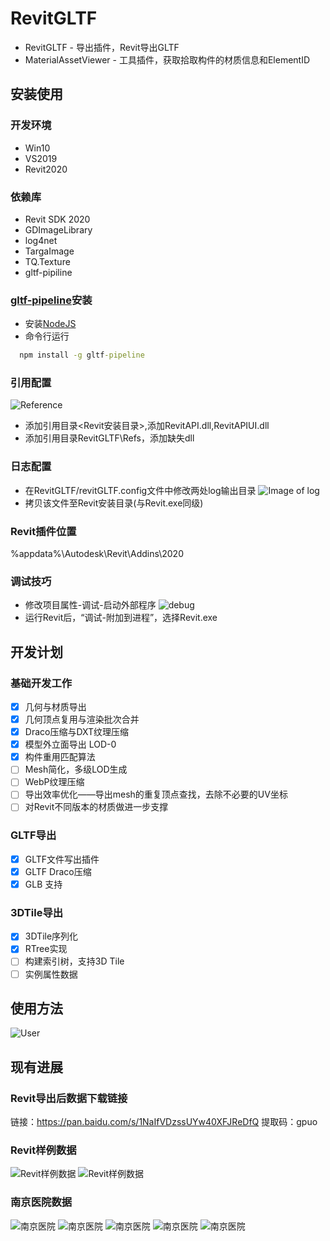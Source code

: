 # RevitGLTF
* RevitGLTF - 导出插件，Revit导出GLTF
* MaterialAssetViewer - 工具插件，获取拾取构件的材质信息和ElementID
  
## 安装使用

### 开发环境
* Win10
* VS2019
* Revit2020
  
### 依赖库
* Revit SDK 2020
* GDImageLibrary
* log4net
* TargaImage
* TQ.Texture
* gltf-pipiline

### [gltf-pipeline](https://www.npmjs.com/package/gltf-pipeline)安装
* 安装[NodeJS](https://nodejs.org/en/)
* 命令行运行
```cmd
  npm install -g gltf-pipeline 
```

### 引用配置
  ![Reference](Doc/Image/reference.jpg)
* 添加引用目录<Revit安装目录>,添加RevitAPI.dll,RevitAPIUI.dll
* 添加引用目录RevitGLTF\Refs，添加缺失dll

### 日志配置
* 在RevitGLTF/revitGLTF.config文件中修改两处log输出目录
  ![Image of log](Doc/Image/log.jpg)
* 拷贝该文件至Revit安装目录(与Revit.exe同级)

### Revit插件位置
%appdata%\Autodesk\Revit\Addins\2020

### 调试技巧
* 修改项目属性-调试-启动外部程序
  ![debug](Doc/Image/debug.jpg)
* 运行Revit后，“调试-附加到进程”，选择Revit.exe

## 开发计划
### 基础开发工作
- [x] 几何与材质导出
- [x] 几何顶点复用与渲染批次合并
- [x] Draco压缩与DXT纹理压缩
- [x] 模型外立面导出 LOD-0
- [x] 构件重用匹配算法 
- [ ] Mesh简化，多级LOD生成
- [ ] WebP纹理压缩
- [ ] 导出效率优化——导出mesh的重复顶点查找，去除不必要的UV坐标
- [ ] 对Revit不同版本的材质做进一步支撑
### GLTF导出
- [x] GLTF文件写出插件
- [x] GLTF Draco压缩
- [x] GLB 支持
### 3DTile导出
- [x] 3DTile序列化
- [x] RTree实现
- [ ] 构建索引树，支持3D Tile
- [ ] 实例属性数据

## 使用方法
![User](Doc/Image/user.jpg)

## 现有进展
### Revit导出后数据下载链接
链接：https://pan.baidu.com/s/1NaIfVDzssUYw40XFJReDfQ
提取码：gpuo

### Revit样例数据
![Revit样例数据](Doc/Image/scene1.jpg)
![Revit样例数据](Doc/Image/scene2.jpg)
### 南京医院数据
![南京医院](Doc/Image/南京医院20200313114508.jpg)
![南京医院](Doc/Image/南京医院20200313114527.jpg)
![南京医院](Doc/Image/南京医院20200313114546.jpg)
![南京医院](Doc/Image/南京医院20200313114604.jpg)
![南京医院](Doc/Image/南京医院20200313114956.jpg)